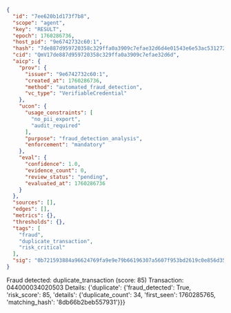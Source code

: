 ```json
{
  "id": "7ee620b1d173f7b8",
  "scope": "agent",
  "key": "RESULT",
  "epoch": 1760286736,
  "host_pid": "9e6742732c60:1",
  "hash": "7de887d959720358c329ffa0a3909c7efae32d6d4e01543e6e53ac531272b73e",
  "cid": "QmV17de887d959720358c329ffa0a3909c7efae32d6d",
  "aicp": {
    "prov": {
      "issuer": "9e6742732c60:1",
      "created_at": 1760286736,
      "method": "automated_fraud_detection",
      "vc_type": "VerifiableCredential"
    },
    "ucon": {
      "usage_constraints": [
        "no_pii_export",
        "audit_required"
      ],
      "purpose": "fraud_detection_analysis",
      "enforcement": "mandatory"
    },
    "eval": {
      "confidence": 1.0,
      "evidence_count": 0,
      "review_status": "pending",
      "evaluated_at": 1760286736
    }
  },
  "sources": [],
  "edges": [],
  "metrics": {},
  "thresholds": {},
  "tags": [
    "fraud",
    "duplicate_transaction",
    "risk_critical"
  ],
  "sig": "0b721593884a96624769fa9e9e79b66196307a5607f953bd2619c0e856d35ed3"
}
```

Fraud detected: duplicate_transaction (score: 85)
Transaction: 044000034020503
Details: {'duplicate': {'fraud_detected': True, 'risk_score': 85, 'details': {'duplicate_count': 34, 'first_seen': 1760285765, 'matching_hash': '8db66b2beb557931'}}}